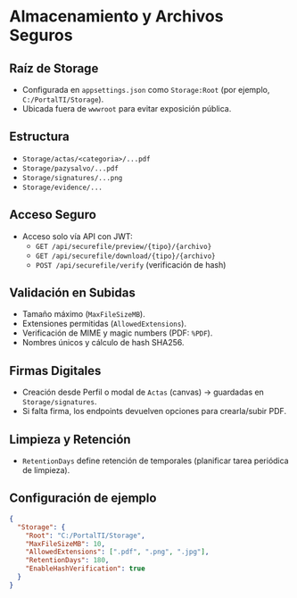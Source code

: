 # Almacenamiento y Archivos Seguros

## Raíz de Storage
- Configurada en `appsettings.json` como `Storage:Root` (por ejemplo, `C:/PortalTI/Storage`).
- Ubicada fuera de `wwwroot` para evitar exposición pública.

## Estructura
- `Storage/actas/<categoria>/...pdf`
- `Storage/pazysalvo/...pdf`
- `Storage/signatures/...png`
- `Storage/evidence/...`

## Acceso Seguro
- Acceso solo vía API con JWT:
  - `GET /api/securefile/preview/{tipo}/{archivo}`
  - `GET /api/securefile/download/{tipo}/{archivo}`
  - `POST /api/securefile/verify` (verificación de hash)

## Validación en Subidas
- Tamaño máximo (`MaxFileSizeMB`).
- Extensiones permitidas (`AllowedExtensions`).
- Verificación de MIME y magic numbers (PDF: `%PDF`).
- Nombres únicos y cálculo de hash SHA256.

## Firmas Digitales
- Creación desde Perfil o modal de `Actas` (canvas) → guardadas en `Storage/signatures`.
- Si falta firma, los endpoints devuelven opciones para crearla/subir PDF.

## Limpieza y Retención
- `RetentionDays` define retención de temporales (planificar tarea periódica de limpieza).

## Configuración de ejemplo
```json
{
  "Storage": {
    "Root": "C:/PortalTI/Storage",
    "MaxFileSizeMB": 10,
    "AllowedExtensions": [".pdf", ".png", ".jpg"],
    "RetentionDays": 180,
    "EnableHashVerification": true
  }
}
```
